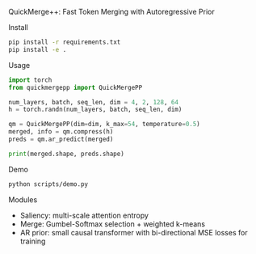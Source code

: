 QuickMerge++: Fast Token Merging with Autoregressive Prior

Install
```bash
pip install -r requirements.txt
pip install -e .
```

Usage
```python
import torch
from quickmergepp import QuickMergePP

num_layers, batch, seq_len, dim = 4, 2, 128, 64
h = torch.randn(num_layers, batch, seq_len, dim)

qm = QuickMergePP(dim=dim, k_max=54, temperature=0.5)
merged, info = qm.compress(h)
preds = qm.ar_predict(merged)

print(merged.shape, preds.shape)
```

Demo
```bash
python scripts/demo.py
```

Modules
- Saliency: multi-scale attention entropy
- Merge: Gumbel-Softmax selection + weighted k-means
- AR prior: small causal transformer with bi-directional MSE losses for training

